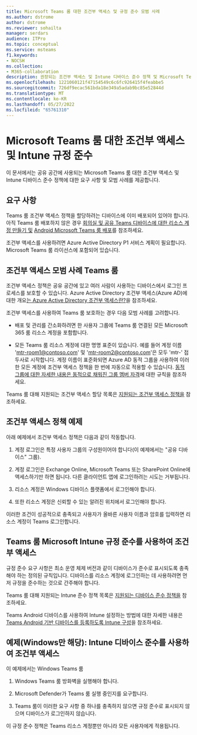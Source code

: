 ```yaml
---
title: Microsoft Teams 룸 대한 조건부 액세스 및 규정 준수 모범 사례
ms.author: dstrome
author: dstrome
ms.reviewer: sohailta
manager: serdars
audience: ITPro
ms.topic: conceptual
ms.service: msteams
f1.keywords:
- NOCSH
ms.collection:
- M365-collaboration
description: 권장되는 조건부 액세스 및 Intune 디바이스 준수 정책 및 Microsoft Teams 룸 대한 모범 사례에 대해 알아봅니다.
ms.openlocfilehash: 1221060121f47154549c6c6fc926415f4feabbe5
ms.sourcegitcommit: 726df9ecac561bda18e349a5adab9bc85e52844d
ms.translationtype: MT
ms.contentlocale: ko-KR
ms.lasthandoff: 05/27/2022
ms.locfileid: "65761310"
---
```

# <a name="conditional-access-and-intune-compliance-for-microsoft-teams-rooms"></a>Microsoft Teams 룸 대한 조건부 액세스 및 Intune 규정 준수

이 문서에서는 공유 공간에 사용되는 Microsoft Teams 룸 대한 조건부 액세스 및 Intune 디바이스 준수 정책에 대한 요구 사항 및 모범 사례를 제공합니다.

## <a name="requirements"></a>요구 사항

Teams 룸 조건부 액세스 정책을 할당하려는 디바이스에 이미 배포되어 있어야 합니다. 아직 Teams 룸 배포하지 않은 경우 [회의실 및 공유 Teams 디바이스에 대한 리소스 계정 만들기 및](with-office-365.md) [Android Microsoft Teams 룸 배포](../devices/collab-bar-deploy.md)를 참조하세요.

조건부 액세스를 사용하려면 Azure Active Directory P1 서비스 계획이 필요합니다. Microsoft Teams 룸 라이선스에 포함되어 있습니다.

## <a name="teams-rooms-conditional-access-best-practices"></a>조건부 액세스 모범 사례 Teams 룸

조건부 액세스 정책은 공유 공간에 있고 여러 사람이 사용하는 디바이스에서 로그인 프로세스를 보호할 수 있습니다. Azure Active Directory 조건부 액세스(Azure AD)에 대한 개요[는 Azure Active Directory 조건부 액세스란?](/azure/active-directory/conditional-access/overview)을 참조하세요.

조건부 액세스를 사용하여 Teams 룸 보호하는 경우 다음 모범 사례를 고려합니다.

-   배포 및 관리를 간소화하려면 한 사용자 그룹에 Teams 룸 연결된 모든 Microsoft 365 룸 리소스 계정을 포함합니다.

-   모든 Teams 룸 리소스 계정에 대한 명명 표준이 있습니다. 예를 들어 계정 이름 'mtr-room1@contoso.com' 및 'mtr-room2@contoso.com'은 모두 'mtr-' 접두사로 시작합니다.
    계정 이름이 표준화되면 Azure AD 동적 그룹을 사용하여 이러한 모든 계정에 조건부 액세스 정책을 한 번에 자동으로 적용할 수 있습니다. [동적 그룹에 대한 자세한 내용은 동적으로 채워진 그룹 멤버 자격](/azure/active-directory/enterprise-users/groups-dynamic-membership)에 대한 규칙을 참조하세요.

Teams 룸 대해 지원되는 조건부 액세스 할당 목록은 [지원되는 조건부 액세스 정책을](supported-ca-and-compliance-policies.md#supported-conditional-access-policies) 참조하세요.

## <a name="example-conditional-access-policy"></a>조건부 액세스 정책 예제

아래 예제에서 조건부 액세스 정책은 다음과 같이 작동합니다.

1.  계정 로그인은 특정 사용자 그룹의 구성원이어야 합니다(이 예제에서는 "공유 디바이스" 그룹).

2.  계정 로그인은 Exchange Online, Microsoft Teams 또는 SharePoint Online에 액세스하기만 하면 됩니다. 다른 클라이언트 앱에 로그인하려는 시도는 거부됩니다.

3.  리소스 계정은 Windows 디바이스 플랫폼에서 로그인해야 합니다.

4.  또한 리소스 계정은 신뢰할 수 있는 알려진 위치에서 로그인해야 합니다.

이러한 조건이 성공적으로 충족되고 사용자가 올바른 사용자 이름과 암호를 입력하면 리소스 계정이 Teams 로그인합니다.

## <a name="conditional-access-with-microsoft-intune-compliance-for-teams-rooms"></a>Teams 룸 Microsoft Intune 규정 준수를 사용하여 조건부 액세스

규정 준수 요구 사항은 최소 운영 체제 버전과 같이 디바이스가 준수로 표시되도록 충족해야 하는 정의된 규칙입니다. 디바이스를 리소스 계정에 로그인하는 데 사용하려면 먼저 규정을 준수하는 것으로 간주해야 합니다.

Teams 룸 대해 지원되는 Intune 준수 정책 목록은 [지원되는 디바이스 준수 정책을](supported-ca-and-compliance-policies.md#supported-device-compliance-policies) 참조하세요.

Teams Android 디바이스를 사용하여 Intune 설정하는 방법에 대한 자세한 내용은 [Teams Android 기반 디바이스를 등록하도록 Intune 구성](../devices/phones-displays-deploy.md#configure-intune-to-enroll-teams-android-based-devices)을 참조하세요.

## <a name="example-windows-only-conditional-access-with-intune-device-compliance"></a>예제(Windows만 해당): Intune 디바이스 준수를 사용하여 조건부 액세스

이 예제에서는 Windows Teams 룸

1. Windows Teams 룸 방화벽을 실행해야 합니다.

2. Microsoft Defender가 Teams 룸 실행 중인지를 요구합니다.

3. Teams 룸이 이러한 요구 사항 중 하나를 충족하지 않으면 규정 준수로 표시되지 않으며 디바이스가 로그인하지 않습니다.

이 규정 준수 정책은 Teams 리소스 계정뿐만 아니라 모든 사용자에게 적용됩니다.
